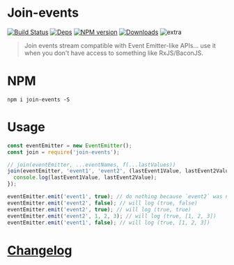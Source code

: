 # Join-events

[![Build Status](https://img.shields.io/circleci/project/FGRibreau/join-events.svg)](https://circleci.com/gh/FGRibreau/join-events/) [![Deps](	https://img.shields.io/david/FGRibreau/join-events.svg)](https://david-dm.org/FGRibreau/join-events) [![NPM version](https://img.shields.io/npm/v/join-events.svg)](http://badge.fury.io/js/join-events) [![Downloads](http://img.shields.io/npm/dm/join-events.svg)](https://www.npmjs.com/package/join-events) ![extra](https://img.shields.io/badge/actively%20maintained-yes-ff69b4.svg)

> Join events stream compatible with Event Emitter-like APIs... use it when you don't have access to something like RxJS/BaconJS.

# NPM

```
npm i join-events -S
```

# Usage


```javascript
const eventEmitter = new EventEmitter();
const join = require('join-events');

// join(eventEmitter, ...eventNames, f(...lastValues))
join(eventEmitter, 'event1', 'event2', (lastEvent1Value, lastEvent2Value) => {
  console.log(lastEvent1Value, lastEvent2Value);
});

eventEmitter.emit('event1', true); // do nothing because `event2` was never triggered
eventEmitter.emit('event2', false); // will log (true, false)
eventEmitter.emit('event2', true); // will log (true, true)
eventEmitter.emit('event2', 1, 2, 3); // will log (true, [1, 2, 3])
eventEmitter.emit('event1', false); // will log (true, [1, 2, 3])
```

# [Changelog](/CHANGELOG.md)
